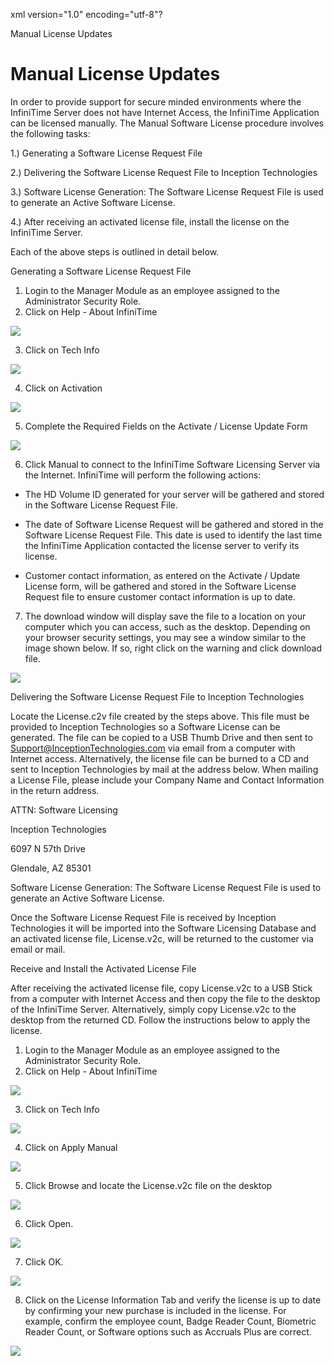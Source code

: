 xml version="1.0" encoding="utf-8"?





Manual License Updates




# Manual License Updates

In order to provide support for secure minded environments where the InfiniTime Server does not have Internet Access, the InfiniTime Application can be licensed manually. The Manual Software License procedure involves the following tasks:

1.) Generating a Software License Request File

2.) Delivering the Software License Request File to Inception Technologies

3.) Software License Generation: The Software License Request File is used to generate an Active Software License.

4.) After receiving an activated license file, install the license on the InfiniTime Server.

Each of the above steps is outlined in detail below.

Generating a Software License Request File

1. Login to the Manager Module as an employee assigned to the Administrator Security Role.
2. Click on Help - About InfiniTime

![](/img/INST_CH8_Manual_1.gif)

3. Click on Tech Info

![](/img/INST_CH8_Manual_3.gif)

4. Click on Activation

![](/img/INST_CH8_Manual_6.gif)

5. Complete the Required Fields on the Activate / License Update Form

![](/img/INST_CH8_ElectronicActivation_1.gif)

6. Click Manual to connect to the InfiniTime Software Licensing Server via the Internet. InfiniTime will perform the following actions:

* The HD Volume ID generated for your server will be gathered and stored in the Software License Request File.

* The date of Software License Request will be gathered and stored in the Software License Request File. This date is used to identify the last time the InfiniTime Application contacted the license server to verify its license.

* Customer contact information, as entered on the Activate / Update License form, will be gathered and stored in the Software License Request file to ensure customer contact information is up to date.

7. The download window will display save the file to a location on your computer which you can access, such as the desktop. Depending on your browser security settings, you may see a window similar to the image shown below. If so, right click on the warning and click download file.

![](/img/INST_CH8_ElectronicActivation_3.gif)

Delivering the Software License Request File to Inception Technologies

Locate the License.c2v file created by the steps above. This file must be provided to Inception Technologies so a Software License can be generated. The file can be copied to a USB Thumb Drive and then sent to Support@InceptionTechnologies.com via email from a computer with Internet access. Alternatively, the license file can be burned to a CD and sent to Inception Technologies by mail at the address below. When mailing a License File, please include your Company Name and Contact Information in the return address.

ATTN: Software Licensing

Inception Technologies

6097 N 57th Drive

Glendale, AZ 85301

Software License Generation: The Software License Request File is used to generate an Active Software License.

Once the Software License Request File is received by Inception Technologies it will be imported into the Software Licensing Database and an activated license file, License.v2c, will be returned to the customer via email or mail.

Receive and Install the Activated License File

After receiving the activated license file, copy License.v2c to a USB Stick from a computer with Internet Access and then copy the file to the desktop of the InfiniTime Server. Alternatively, simply copy License.v2c to the desktop from the returned CD. Follow the instructions below to apply the license.

1. Login to the Manager Module as an employee assigned to the Administrator Security Role.
2. Click on Help - About InfiniTime

![](/img/INST_CH8_Manual_3.gif)

3. Click on Tech Info

![](/img/INST_CH8_ElectronicActivation_1.gif)

4. Click on Apply Manual

![](/img/INST_CH8_Manual_2.gif)

5. Click Browse and locate the License.v2c file on the desktop

![](/img/INST_CH8_Manual_1.gif)

6. Click Open.

![](/img/INSTCH8_ElectronicActivation_5.gif)

7. Click OK.

![](/img/INSTCH8_ElectronicActivation_5.gif)

8. Click on the License Information Tab and verify the license is up to date by confirming your new purchase is included in the license. For example, confirm the employee count, Badge Reader Count, Biometric Reader Count, or Software options such as Accruals Plus are correct.

![](/img/INST_CH8_Manual_4.gif)
